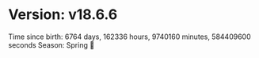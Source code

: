 # Version: v18.6.6
Time since birth: 6764 days, 162336 hours, 9740160 minutes, 584409600 seconds
Season: Spring 🌸
